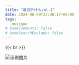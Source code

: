 ```yaml
---
title: "最近听什么vol.1"
date: 2024-06-09T23:48:17+09:00
tags:
  -musique
# bookComments: false
# bookSearchExclude: false
---
```



{{< br >}}


![示例图片](/images/music_vol1.png)


